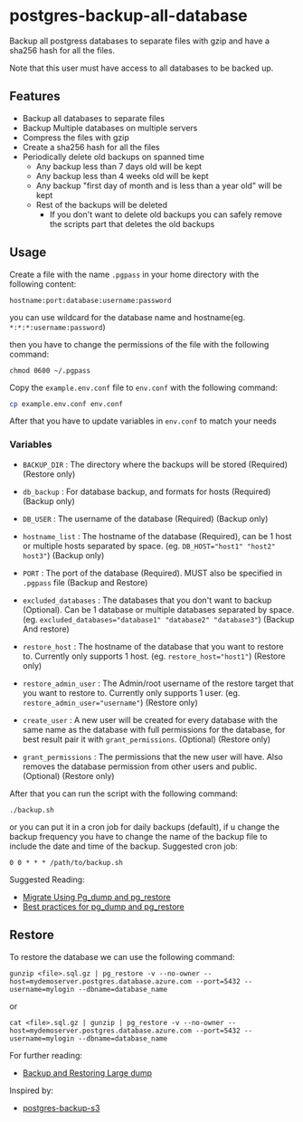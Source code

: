 # postgres-backup-all-database
Backup all postgress databases to separate files with gzip and have a sha256 hash for all the files. 

Note that this user must have access to all databases to be backed up.
## Features
* Backup all databases to separate files
* Backup Multiple databases on multiple servers
* Compress the files with gzip
* Create a sha256 hash for all the files
* Periodically delete old backups on spanned time
    * Any backup less than 7 days old will be kept
    * Any backup less than 4 weeks old will be kept
    * Any backup "first day of month and is less than a year old" will be kept
    * Rest of the backups will be deleted
        * If you don't want to delete old backups you can safely remove the scripts part that deletes the old backups

## Usage

Create a file with the name `.pgpass` in your home directory with the following content:

```
hostname:port:database:username:password
```
you can use wildcard for the database name and hostname(eg. `*:*:*:username:password`)

then you have to change the permissions of the file with the following command:

```
chmod 0600 ~/.pgpass
```

Copy the `example.env.conf` file to `env.conf` with the following command:
```bash
cp example.env.conf env.conf
```
After that you have to update variables in `env.conf` to match your needs

### Variables
* `BACKUP_DIR` : The directory where the backups will be stored (Required) (Restore only)
* `db_backup` : For database backup, and formats for hosts (Required) (Backup only)
* `DB_USER` : The username of the database (Required) (Backup only)
* `hostname_list` : The hostname of the database (Required), can be 1 host or multiple hosts separated by space. (eg. `DB_HOST="host1" "host2" host3"`) (Backup only)
* `PORT` : The port of the database (Required). MUST also be specified in `.pgpass` file (Backup and Restore)
* `excluded_databases` : The databases that you don't want to backup (Optional). Can be 1 database or multiple databases separated by space. (eg. `excluded_databases="database1" "database2" "database3"`) (Backup And restore)

* `restore_host` : The hostname of the database that you want to restore to. Currently only supports 1 host. (eg. `restore_host="host1"`) (Restore only)
* `restore_admin_user` : The Admin/root username of the restore target that you want to restore to. Currently only supports 1 user. (eg. `restore_admin_user="username"`)   (Restore only)
* `create_user` : A new user will be created for every database with the same name as the database with full permissions for the database, for best result pair it with `grant_permissions`. (Optional) (Restore only)
* `grant_permissions` : The permissions that the new user will have. Also removes the database permission from other users and public. (Optional) (Restore only)

After that you can run the script with the following command:

```
./backup.sh
```

or you can put it in a cron job for daily backups (default), if u change the backup frequency you have to change the name of the backup file to include the date and time of the backup.
Suggested cron job:

```
0 0 * * * /path/to/backup.sh
```
Suggested Reading: 
* [Migrate Using Pg_dump and pg_restore](https://learn.microsoft.com/en-us/azure/postgresql/migrate/how-to-migrate-using-dump-and-restore)
* [Best practices for pg_dump and pg_restore ](https://learn.microsoft.com/en-us/azure/postgresql/flexible-server/how-to-pgdump-restore)
## Restore
To restore the database we can use the following command:
```
gunzip <file>.sql.gz | pg_restore -v --no-owner --host=mydemoserver.postgres.database.azure.com --port=5432 --username=mylogin --dbname=database_name
```
or 
```
cat <file>.sql.gz | gunzip | pg_restore -v --no-owner --host=mydemoserver.postgres.database.azure.com --port=5432 --username=mylogin --dbname=database_name
```
For further reading:
* [Backup and Restoring Large dump](https://www.postgresql.org/docs/9.5/backup-dump.html#BACKUP-DUMP-LARGE)

Inspired by:
* [postgres-backup-s3 ](https://github.com/eeshugerman/postgres-backup-s3)